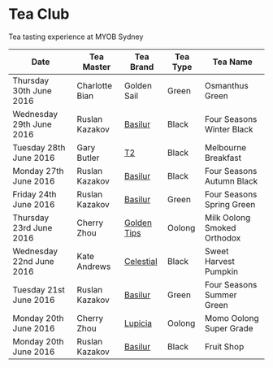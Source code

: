 # Tea Club 
Tea tasting experience at MYOB Sydney

| Date                     | Tea Master        | Tea Brand     | Tea Type | Tea Name                              |
|--------------------------|-------------------|---------------|----------|---------------------------------------|
| Thursday 30th June 2016  | Charlotte Bian    | Golden Sail   | Green    | Osmanthus Green                       |
| Wednesday 29th June 2016 | Ruslan Kazakov    | [Basilur]     | Black    | Four Seasons Winter Black             |
| Tuesday 28th June 2016   | Gary Butler       | [T2]          | Black    | Melbourne Breakfast                   |
| Monday 27th June 2016    | Ruslan Kazakov    | [Basilur]     | Black    | Four Seasons Autumn Black             |
| Friday 24th June 2016    | Ruslan Kazakov    | [Basilur]     | Green    | Four Seasons Spring Green             |
| Thursday 23rd June 2016  | Cherry Zhou       | [Golden Tips] | Oolong   | Milk Oolong Smoked Orthodox           |
| Wednesday 22nd June 2016 | Kate Andrews      | [Celestial]   | Black    | Sweet Harvest Pumpkin                 |
| Tuesday 21st June 2016   | Ruslan Kazakov    | [Basilur]     | Green    | Four Seasons Summer Green             |
| Monday 20th June 2016    | Cherry Zhou       | [Lupicia]     | Oolong   | Momo Oolong Super Grade               |
| Monday 20th June 2016    | Ruslan Kazakov    | [Basilur]     | Black    | Fruit Shop                            |

[Basilur]: http://www.basilurtea.com
[Celestial]: http://www.celestialseasonings.com
[T2]: http://www.t2tea.com
[Lupicia]: http://www.lupicia.com.au
[Golden Tips]: http://goldentipstea.com
